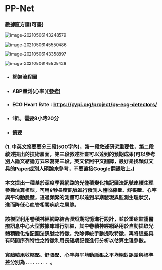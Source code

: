 # PP-Net

### 數據直方圖(可畫)



![image-20210506143248579](C:\Users\Hsien\AppData\Roaming\Typora\typora-user-images\image-20210506143248579.png)

![image-20210506145550486](C:\Users\Hsien\AppData\Roaming\Typora\typora-user-images\image-20210506145550486.png)



![image-20210506143358897](C:\Users\Hsien\AppData\Roaming\Typora\typora-user-images\image-20210506143358897.png)

![image-20210506145525428](C:\Users\Hsien\AppData\Roaming\Typora\typora-user-images\image-20210506145525428.png)

+ ### 框架流程圖

+ ### ABP量測(心率 )[[參考]](https://ieeexplore.ieee.org/document/6150514)

+ ### ECG Heart Rate : https://pypi.org/project/py-ecg-detectors/

+ ### 1折。需要8小時20分



+ ### 摘要

### (1.  中英文摘要要分三段(500字內)，第一段敘述研究重要性，第二段敘述提出的技術層面，第三段敘述計畫可以達到的預期成果(可以參考別人論文結論方式來寫第三段，英文依照中文翻譯，最好是找類似文具的Paper或別人碩論來參考，不要直接Google翻譯貼上。)

### 本文提出一種基於深度學習網路的光體積變化描記圖法訊號連續生理參數估算模型，可用8秒長度訊號進行預測人體收縮壓、舒張壓、心率與平均動脈壓，透過頻繁的測量可以達到早期發現與監測生理狀況，進而降低心血管相關疾病之風險。

### 該模型利用卷積神經網路結合長短期記憶進行設計，並於重症監護醫療訊息中心大型數據庫進行訓練，其中卷積神經網路用於自動提取光體積變化描記圖法訊號之特徵，免除傳統手動提取特徵，再將這些具有時間序列特性之特徵利用長短期記憶進行分析以估算生理參數。

### 實驗結果收縮壓、舒張壓、心率與平均動脈壓之平均絕對誤差與標準差分別為`......... `。



